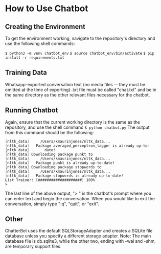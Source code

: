 # How to Use Chatbot

## Creating the Environment

To get the environment working, navigate to the repository's directory and use the following shell commands:

`$ python3 -m venv chatbot_env`
`$ source chatbot_env/bin/activate`
`$ pip install -r requirements.txt`

## Training Data

Whatsapp-exported conversation text (no media files -- they must be omitted at the time of exporting) .txt file must be called "chat.txt" and be in the same directory as the other relevant files necessary for the chatbot.

## Running Chatbot

Again, ensure that the current working directory is the same as the repository, and use the shell command `$ python chatbot.py` The output from this command should be the following:

```[nltk_data] Downloading package averaged_perceptron_tagger to
[nltk_data]     /Users/kmaurinjones/nltk_data...
[nltk_data]   Package averaged_perceptron_tagger is already up-to-
[nltk_data]       date!
[nltk_data] Downloading package punkt to
[nltk_data]     /Users/kmaurinjones/nltk_data...
[nltk_data]   Package punkt is already up-to-date!
[nltk_data] Downloading package stopwords to
[nltk_data]     /Users/kmaurinjones/nltk_data...
[nltk_data]   Package stopwords is already up-to-date!
List Trainer: [####################] 100%
> 
```
The last line of the above output, "> " is the chatbot's prompt where you can enter text and begin the conversation. When you would like to exit the conversation, simply type ":q", "quit", or "exit".

## Other

ChatterBot uses the default SQLStorageAdapter and creates a SQLite file database unless you specify a different storage adapter. Note: The main database file is db.sqlite3, while the other two, ending with -wal and -shm, are temporary support files.